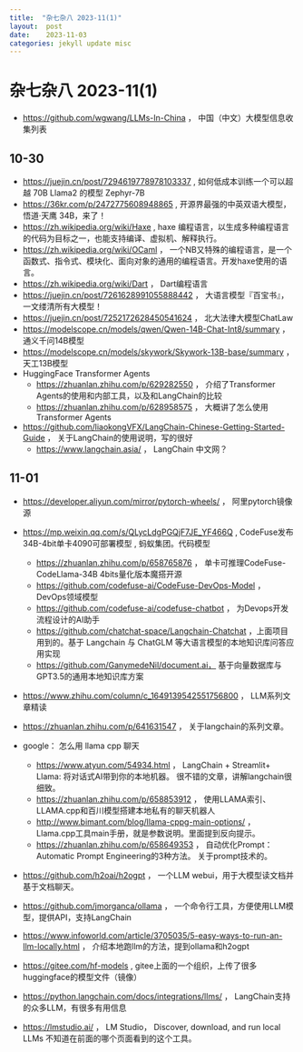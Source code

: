 ```yaml
---
title:  "杂七杂八 2023-11(1)"
layout:  post
date:    2023-11-03
categories: jekyll update misc
---
```


# 杂七杂八 2023-11(1)

- https://github.com/wgwang/LLMs-In-China ， 中国（中文）大模型信息收集列表

## 10-30
- https://juejin.cn/post/7294619778978103337 , 如何低成本训练一个可以超越 70B Llama2 的模型 Zephyr-7B
- https://36kr.com/p/2472775608948865 , 开源界最强的中英双语大模型，悟道·天鹰 34B，来了！
- https://zh.wikipedia.org/wiki/Haxe , haxe 编程语言，以生成多种编程语言的代码为目标之一，也能支持编译、虚拟机、解释执行。
- https://zh.wikipedia.org/wiki/OCaml ， 一个NB又特殊的编程语言，是一个函数式、指令式、模块化、面向对象的通用的编程语言。开发haxe使用的语言。
- https://zh.wikipedia.org/wiki/Dart ， Dart编程语言
- https://juejin.cn/post/7261628991055888442 ， 大语言模型『百宝书』，一文缕清所有大模型！
- https://juejin.cn/post/7252172628450541624 ， 北大法律大模型ChatLaw
- https://modelscope.cn/models/qwen/Qwen-14B-Chat-Int8/summary ， 通义千问14B模型
- https://modelscope.cn/models/skywork/Skywork-13B-base/summary ， 天工13B模型
- HuggingFace Transformer Agents
  - https://zhuanlan.zhihu.com/p/629282550 ， 介绍了Transformer Agents的使用和内部工具，以及和LangChain的比较
  - https://zhuanlan.zhihu.com/p/628958575 ， 大概讲了怎么使用Transformer Agents
- https://github.com/liaokongVFX/LangChain-Chinese-Getting-Started-Guide ， 关于LangChain的使用说明，写的很好
  - https://www.langchain.asia/ ， LangChain 中文网？

## 11-01
- https://developer.aliyun.com/mirror/pytorch-wheels/ ， 阿里pytorch镜像源
- https://mp.weixin.qq.com/s/QLycLdgPGQjF7JE_YF466Q , CodeFuse发布34B-4bit单卡4090可部署模型 , 蚂蚁集团。代码模型
  - https://zhuanlan.zhihu.com/p/658765876 ， 单卡可推理CodeFuse-CodeLlama-34B 4bits量化版本魔搭开源
  - https://github.com/codefuse-ai/CodeFuse-DevOps-Model ， DevOps领域模型
  - https://github.com/codefuse-ai/codefuse-chatbot ， 为Devops开发流程设计的AI助手
  - https://github.com/chatchat-space/Langchain-Chatchat ，上面项目用到的。基于 Langchain 与 ChatGLM 等大语言模型的本地知识库问答应用实现
  - https://github.com/GanymedeNil/document.ai， 基于向量数据库与GPT3.5的通用本地知识库方案

- https://www.zhihu.com/column/c_1649139542551756800 ， LLM系列文章精读
- https://zhuanlan.zhihu.com/p/641631547 ， 关于langchain的系列文章。
- google： 怎么用 llama cpp 聊天
  - https://www.atyun.com/54934.html ， LangChain + Streamlit+ Llama: 将对话式AI带到你的本地机器。 很不错的文章，讲解langchain很细致。
  - https://zhuanlan.zhihu.com/p/658853912 ， 使用LLAMA索引、LLAMA.cpp和百川模型搭建本地私有的聊天机器人
  - http://www.bimant.com/blog/llama-cppg-main-options/ ， Llama.cpp工具main手册，就是参数说明。里面提到反向提示。
  - https://zhuanlan.zhihu.com/p/658649353 ， 自动优化Prompt：Automatic Prompt Engineering的3种方法。 关于prompt技术的。

- https://github.com/h2oai/h2ogpt ， 一个LLM webui，用于大模型读文档并基于文档聊天。
- https://github.com/jmorganca/ollama ， 一个命令行工具，方便使用LLM模型，提供API，支持LangChain
- https://www.infoworld.com/article/3705035/5-easy-ways-to-run-an-llm-locally.html ， 介绍本地跑llm的方法，提到ollama和h2ogpt
- https://gitee.com/hf-models , gitee上面的一个组织，上传了很多huggingface的模型文件（镜像）
- https://python.langchain.com/docs/integrations/llms/ ， LangChain支持的众多LLM，有很多有用信息
- https://lmstudio.ai/ ， LM Studio， Discover, download, and run local LLMs 不知道在前面的哪个页面看到的这个工具。

